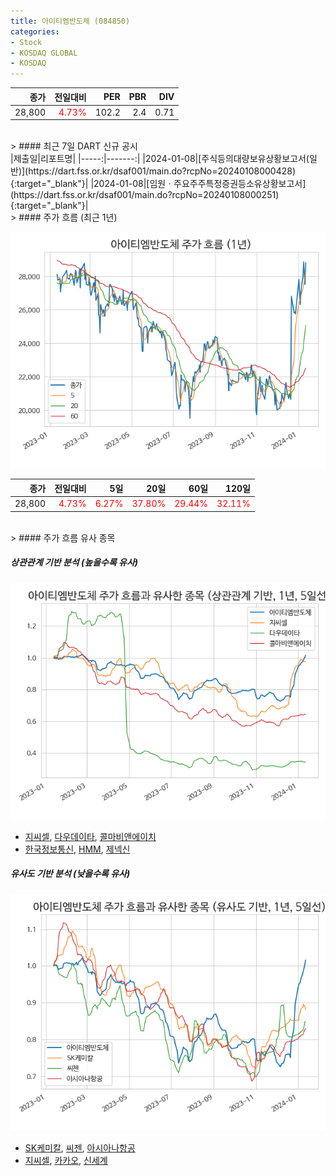 ```yaml
---
title: 아이티엠반도체 (084850)
categories:
- Stock
- KOSDAQ GLOBAL
- KOSDAQ
---
```


|종가|전일대비|PER|PBR|DIV|
|---:|-------:|--:|--:|--:|
|28,800|<span style="color: red">4.73%</span>|102.2|2.4|0.71|

<!-- more -->

<br>
> #### 최근 7일 DART 신규 공시

<br>
|제출일|리포트명|
|-----:|-------:|
|2024-01-08|[주식등의대량보유상황보고서(일반)](https://dart.fss.or.kr/dsaf001/main.do?rcpNo=20240108000428){:target="_blank"}|
|2024-01-08|[임원ㆍ주요주주특정증권등소유상황보고서](https://dart.fss.or.kr/dsaf001/main.do?rcpNo=20240108000251){:target="_blank"}|

<br>
> #### 주가 흐름 (최근 1년)

![084850](/assets/images/stock/084850.png)

|종가|전일대비|5일|20일|60일|120일|
|---:|-------:|--:|---:|---:|----:|
|28,800|<span style="color: red">4.73%</span>|<span style="color: red">6.27%</span>|<span style="color: red">37.80%</span>|<span style="color: red">29.44%</span>|<span style="color: red">32.11%</span>|

<br>
> #### 주가 흐름 유사 종목

##### 상관관계 기반 분석 (높을수록 유사)
![084850](/assets/images/stock/084850_corr.png)
- [지씨셀](/144510/), [다우데이타](/032190/), [콜마비앤에이치](/200130/)
- [한국정보통신](/025770/), [HMM](/011200/), [제넥신](/095700/)

##### 유사도 기반 분석 (낮을수록 유사)
![084850](/assets/images/stock/084850_sim.png)
- [SK케미칼](/285130/), [씨젠](/096530/), [아시아나항공](/020560/)
- [지씨셀](/144510/), [카카오](/035720/), [신세계](/004170/)